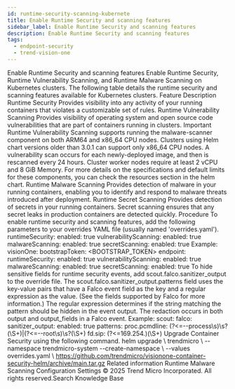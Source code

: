```yaml
---
id: runtime-security-scanning-kubernete
title: Enable Runtime Security and scanning features
sidebar_label: Enable Runtime Security and scanning features
description: Enable Runtime Security and scanning features
tags:
  - endpoint-security
  - trend-vision-one
---
```


 Enable Runtime Security and scanning features Enable Runtime Security, Runtime Vulnerability Scanning, and Runtime Malware Scanning on Kubernetes clusters. The following table details the runtime security and scanning features available for Kubernetes clusters. Feature Description Runtime Security Provides visibility into any activity of your running containers that violates a customizable set of rules. Runtime Vulnerability Scanning Provides visibility of operating system and open source code vulnerabilities that are part of containers running in clusters. Important Runtime Vulnerability Scanning supports running the malware-scanner component on both ARM64 and x86_64 CPU nodes. Clusters using Helm chart versions older than 3.0.1 can support only x86_64 CPU nodes. A vulnerability scan occurs for each newly-deployed image, and then is rescanned every 24 hours. Cluster worker nodes require at least 2 vCPU and 8 GiB Memory. For more details on the specifications and default limits for these components, you can check the resources section in the helm chart. Runtime Malware Scanning Provides detection of malware in your running containers, enabling you to identify and respond to malware threats introduced after deployment. Runtime Secret Scanning Provides detection of secrets in your running containers. Secret scanning ensures that any secret leaks in production containers are detected quickly. Procedure To enable runtime security and scanning features, add the following parameters to your overrides YAML file (usually named 'overrides.yaml'). runtimeSecurity: enabled: true vulnerabilityScanning: enabled: true malwareScanning: enabled: true secretScanning: enabled: true Example: visionOne: bootstrapToken: <BOOTSTRAP_TOKEN> endpoint: <ENDPOINT> runtimeSecurity: enabled: true vulnerabilityScanning: enabled: true malwareScanning: enabled: true secretScanning: enabled: true To hide sensitive fields for runtime security events, add scout.falco.sanitizer_output to the override file. The scout.falco.sanitizer_output.patterns field uses the key-value pairs that have a Falco event field as the key and a regular expression as the value. (See the fields supported by Falco for more information.) The regular expression determines if the string matching the pattern should be hidden in the event output. The redaction occurs in both output and output_fields in a Falco event. Example: scout: falco: sanitizer_output: enabled: true patterns: proc.pcmdline: (?<=--process\s)\s?(\S+)|(?<=--root\s)\s?(\S+) fd.sip: (?<=169\.254\.)(\S+) Upgrade Container Security using the following command. helm upgrade \ trendmicro \ --namespace trendmicro-system --create-namespace \ --values overrides.yaml \ https://github.com/trendmicro/visionone-container-security-helm/archive/main.tar.gz Related information Runtime Malware Scanning Configuration Settings © 2025 Trend Micro Incorporated. All rights reserved.Search Knowledge Base